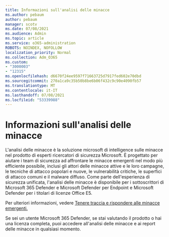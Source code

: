```yaml
---
title: Informazioni sull'analisi delle minacce
ms.author: pebaum
author: pebaum
manager: scotv
ms.date: 07/08/2021
ms.audience: Admin
ms.topic: article
ms.service: o365-administration
ROBOTS: NOINDEX, NOFOLLOW
localization_priority: Normal
ms.collection: Adm_O365
ms.custom:
- "3000003"
- "12315"
ms.openlocfilehash: d6670f24ee9597f71663725d7917fed602e70dbd
ms.sourcegitcommit: 270a1ca9c35b50b8be6b06f432c9c90e4090fb57
ms.translationtype: MT
ms.contentlocale: it-IT
ms.lasthandoff: 07/08/2021
ms.locfileid: "53339988"
---
```

# <a name="about-threat-analytics"></a>Informazioni sull'analisi delle minacce

L'analisi delle minacce è la soluzione microsoft di intelligence sulle minacce nel prodotto di esperti ricercatori di sicurezza Microsoft. È progettato per aiutare i team di sicurezza ad affrontare le minacce emergenti nel modo più efficiente possibile, inclusi gli attori delle minacce attive e le loro campagne, le tecniche di attacco popolari e nuove, le vulnerabilità critiche, le superfici di attacco comuni e il malware diffuso. Come parte dell'esperienza di sicurezza unificata, l'analisi delle minacce è disponibile per i sottoscrittori di Microsoft 365 Defender e Microsoft Defender per Endpoint e Microsoft Defender per i titolari di licenze Office E5. 

Per ulteriori informazioni, vedere [Tenere traccia e rispondere alle minacce emergenti.](/microsoft-365/security/defender/threat-analytics)

Se sei un utente Microsoft 365 Defender, se stai valutando il prodotto o hai una licenza completa, puoi accedere all'analisi delle minacce e ai report delle minacce in qualsiasi momento. 